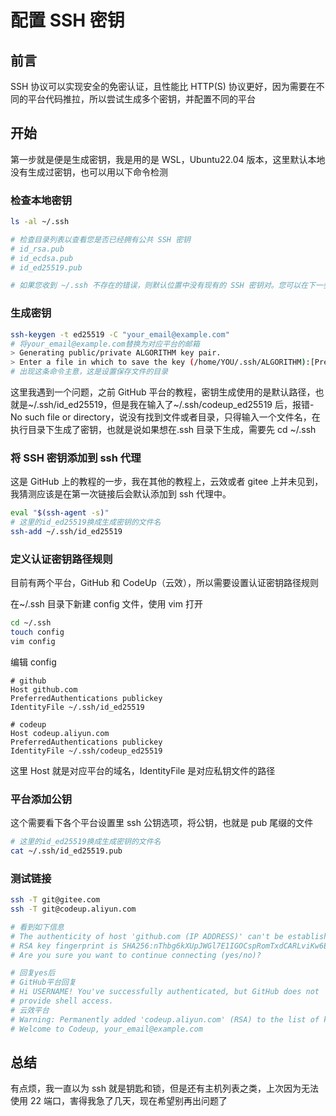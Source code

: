 # 配置 SSH 密钥

## 前言

SSH 协议可以实现安全的免密认证，且性能比 HTTP(S) 协议更好，因为需要在不同的平台代码推拉，所以尝试生成多个密钥，并配置不同的平台

## 开始

第一步就是便是生成密钥，我是用的是 WSL，Ubuntu22.04 版本，这里默认本地没有生成过密钥，也可以用以下命令检测

### 检查本地密钥

```sh
ls -al ~/.ssh

# 检查目录列表以查看您是否已经拥有公共 SSH 密钥
# id_rsa.pub
# id_ecdsa.pub
# id_ed25519.pub

# 如果您收到 ~/.ssh 不存在的错误，则默认位置中没有现有的 SSH 密钥对。您可以在下一步中创建新的 SSH 密钥对。
```

### 生成密钥

```sh
ssh-keygen -t ed25519 -C "your_email@example.com"
# 将your_email@example.com替换为对应平台的邮箱
> Generating public/private ALGORITHM key pair.
> Enter a file in which to save the key (/home/YOU/.ssh/ALGORITHM):[Press enter]
# 出现这条命令主意，这是设置保存文件的目录
```

这里我遇到一个问题，之前 GitHub 平台的教程，密钥生成使用的是默认路径，也就是~/.ssh/id_ed25519，但是我在输入了~/.ssh/codeup_ed25519 后，报错-No such file or directory，说没有找到文件或者目录，只得输入一个文件名，在执行目录下生成了密钥，也就是说如果想在.ssh 目录下生成，需要先 cd ~/.ssh

### 将 SSH 密钥添加到 ssh 代理

这是 GitHub 上的教程的一步，我在其他的教程上，云效或者 gitee 上并未见到，我猜测应该是在第一次链接后会默认添加到 ssh 代理中。

```sh
eval "$(ssh-agent -s)"
# 这里的id_ed25519换成生成密钥的文件名
ssh-add ~/.ssh/id_ed25519
```

### 定义认证密钥路径规则

目前有两个平台，GitHub 和 CodeUp（云效），所以需要设置认证密钥路径规则

在~/.ssh 目录下新建 config 文件，使用 vim 打开

```sh
cd ~/.ssh
touch config
vim config
```

编辑 config

```vim
# github
Host github.com
PreferredAuthentications publickey
IdentityFile ~/.ssh/id_ed25519

# codeup
Host codeup.aliyun.com
PreferredAuthentications publickey
IdentityFile ~/.ssh/codeup_ed25519
```

这里 Host 就是对应平台的域名，IdentityFile 是对应私钥文件的路径

### 平台添加公钥

这个需要看下各个平台设置里 ssh 公钥选项，将公钥，也就是 pub 尾缀的文件

```sh
# 这里的id_ed25519换成生成密钥的文件名
cat ~/.ssh/id_ed25519.pub
```

### 测试链接

```sh
ssh -T git@gitee.com
ssh -T git@codeup.aliyun.com

# 看到如下信息
# The authenticity of host 'github.com (IP ADDRESS)' can't be established.
# RSA key fingerprint is SHA256:nThbg6kXUpJWGl7E1IGOCspRomTxdCARLviKw6E5SY8.
# Are you sure you want to continue connecting (yes/no)?

# 回复yes后
# GitHub平台回复
# Hi USERNAME! You've successfully authenticated, but GitHub does not
# provide shell access.
# 云效平台
# Warning: Permanently added 'codeup.aliyun.com' (RSA) to the list of known hosts.
# Welcome to Codeup, your_email@example.com
```

## 总结

有点烦，我一直以为 ssh 就是钥匙和锁，但是还有主机列表之类，上次因为无法使用 22 端口，害得我急了几天，现在希望别再出问题了
